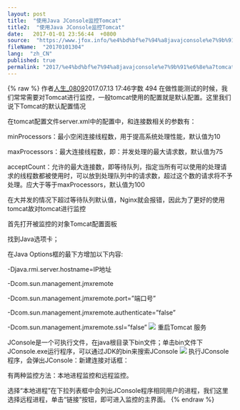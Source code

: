 ```yaml
---
layout: post
title:  "使用Java JConsole监控Tomcat"
title2:  "使用Java JConsole监控Tomcat"
date:   2017-01-01 23:56:44  +0800
source:  "https://www.jfox.info/%e4%bd%bf%e7%94%a8javajconsole%e7%9b%91%e6%8e%a7tomcat.html"
fileName:  "20170101304"
lang:  "zh_CN"
published: true
permalink: "2017/%e4%bd%bf%e7%94%a8javajconsole%e7%9b%91%e6%8e%a7tomcat.html"
---
```

{% raw %}
作者[人生_0809](/u/9da7a52eeea3)2017.07.13 17:46字数 494
在做性能测试的时候，我们常常需要对Tomcat进行监控，一般tomcat使用的配置就是默认配置。这里我们说下Tomcat的默认配置情况

在tomcat配置文件server.xml中的配置中，和连接数相关的参数有：

minProcessors：最小空闲连接线程数，用于提高系统处理性能，默认值为10

maxProcessors：最大连接线程数，即：并发处理的最大请求数，默认值为75

acceptCount：允许的最大连接数，即等待队列，指定当所有可以使用的处理请求的线程数都被使用时，可以放到处理队列中的请求数，超过这个数的请求将不予处理。应大于等于maxProcessors，默认值为100

在大并发的情况下超过等待队列默认值，Nginx就会报错，因此为了更好的使用tomcat故对tomcat进行监控

首先打开被监控的对象Tomcat配置面板

找到Java选项卡；

在Java Options框的最下方增加以下内容:

-Djava.rmi.server.hostname=IP地址

-Dcom.sun.management.jmxremote

-Dcom.sun.management.jmxremote.port=”端口号”

-Dcom.sun.management.jmxremote.authenticate=”false”

-Dcom.sun.management.jmxremote.ssl=”false”
![](5ed62a3.png)
重启Tomcat 服务

JConsole是一个可执行文件，在java根目录下bin文件；单击bin文件下JConsole.exe运行程序，可以通过JDK的bin来搜索JConsole
![](e68b2e9.png)
执行JConsole程序，会弹出JConsole：新建连接对话框：

有两种监控方法：本地进程监控和远程监控。

选择“本地进程”在下拉列表框中会列出JConsole程序相同用户的进程，我们这里选择远程进程，单击“链接”按钮，即可进入监控的主界面。
{% endraw %}